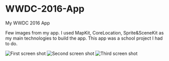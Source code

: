 # WWDC-2016-App
My WWDC 2016 App

Few images from my app. I used MapKit, CoreLocation, Sprite&SceneKit as my main technologies to build the app. This app was a school project I had to do. 

![First screen shot](https://github.com/Charliebegood/WWDC-2106-App/blob/master/about.png)
![Second screen shot](https://github.com/Charliebegood/WWDC-2106-App/blob/master/school.png)
![Third screen shot](https://github.com/Charliebegood/WWDC-2106-App/blob/master/trips.png)
